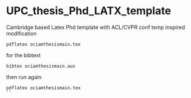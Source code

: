 # UPC_thesis_Phd_LATX_template
 Cambridge based Latex Phd template with ACL/CVPR conf temp inspired modification 


```
pdflatex ociamthesismain.tex 
```
for the bibtext

```
bibtex ociamthesismain.aux
``` 
then run again

```
pdflatex ociamthesismain.tex 
``
